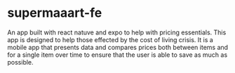 # supermaaart-fe
An app built with react natuve and expo to help with pricing essentials.
This app is designed to help those effected by the cost of living crisis. It is a mobile app that presents data and compares prices both between items and for a single item over time to ensure that the user is able to save as much as possible.
